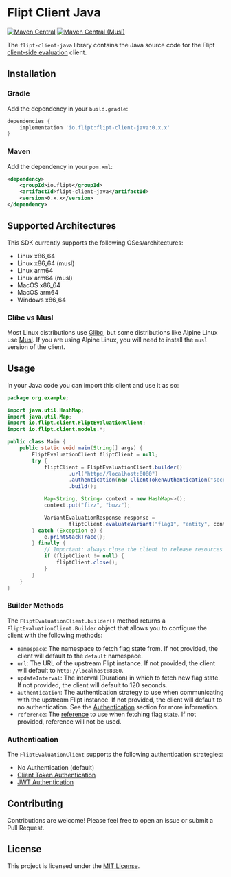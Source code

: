 # Flipt Client Java

[![Maven Central](https://img.shields.io/maven-central/v/io.flipt/flipt-client-java?label=flipt-client-java)](https://central.sonatype.com/artifact/io.flipt/flipt-client-java)
[![Maven Central (Musl)](https://img.shields.io/maven-central/v/io.flipt/flipt-client-java-musl?label=flipt-client-java-musl)](https://central.sonatype.com/artifact/io.flipt/flipt-client-java-musl)

The `flipt-client-java` library contains the Java source code for the Flipt [client-side evaluation](https://www.flipt.io/docs/integration/client) client.

## Installation

### Gradle

Add the dependency in your `build.gradle`:

```groovy
dependencies {
    implementation 'io.flipt:flipt-client-java:0.x.x'
}
```

### Maven

Add the dependency in your `pom.xml`:

```xml
<dependency>
    <groupId>io.flipt</groupId>
    <artifactId>flipt-client-java</artifactId>
    <version>0.x.x</version>
</dependency>
```

## Supported Architectures

This SDK currently supports the following OSes/architectures:

- Linux x86_64
- Linux x86_64 (musl)
- Linux arm64
- Linux arm64 (musl)
- MacOS x86_64
- MacOS arm64
- Windows x86_64

### Glibc vs Musl

Most Linux distributions use [Glibc](https://en.wikipedia.org/wiki/Glibc), but some distributions like Alpine Linux use [Musl](https://en.wikipedia.org/wiki/Musl). If you are using Alpine Linux, you will need to install the `musl` version of the client.

## Usage

In your Java code you can import this client and use it as so:

```java
package org.example;

import java.util.HashMap;
import java.util.Map;
import io.flipt.client.FliptEvaluationClient;
import io.flipt.client.models.*;

public class Main {
    public static void main(String[] args) {
        FliptEvaluationClient fliptClient = null;
        try {
            fliptClient = FliptEvaluationClient.builder()
                    .url("http://localhost:8080")
                    .authentication(new ClientTokenAuthentication("secret"))
                    .build();

            Map<String, String> context = new HashMap<>();
            context.put("fizz", "buzz");

            VariantEvaluationResponse response =
                    fliptClient.evaluateVariant("flag1", "entity", context);
        } catch (Exception e) {
            e.printStackTrace();
        } finally {
            // Important: always close the client to release resources
            if (fliptClient != null) {
                fliptClient.close();
            }
        }
    }
}
```

### Builder Methods

The `FliptEvaluationClient.builder()` method returns a `FliptEvaluationClient.Builder` object that allows you to configure the client with the following methods:

- `namespace`: The namespace to fetch flag state from. If not provided, the client will default to the `default` namespace.
- `url`: The URL of the upstream Flipt instance. If not provided, the client will default to `http://localhost:8080`.
- `updateInterval`: The interval (Duration) in which to fetch new flag state. If not provided, the client will default to 120 seconds.
- `authentication`: The authentication strategy to use when communicating with the upstream Flipt instance. If not provided, the client will default to no authentication. See the [Authentication](#authentication) section for more information.
- `reference`: The [reference](https://docs.flipt.io/guides/user/using-references) to use when fetching flag state. If not provided, reference will not be used.

### Authentication

The `FliptEvaluationClient` supports the following authentication strategies:

- No Authentication (default)
- [Client Token Authentication](https://docs.flipt.io/authentication/using-tokens)
- [JWT Authentication](https://docs.flipt.io/authentication/using-jwts)

## Contributing

Contributions are welcome! Please feel free to open an issue or submit a Pull Request.

## License

This project is licensed under the [MIT License](LICENSE).
